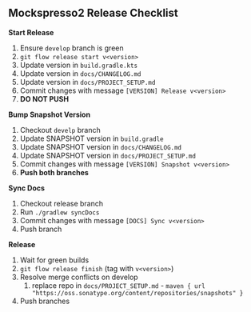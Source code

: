 ## Mockspresso2 Release Checklist

**Start Release**

1. Ensure `develop` branch is green
2. `git flow release start v<version>`
3. Update version in `build.gradle.kts`
4. Update version in `docs/CHANGELOG.md`
5. Update version in `docs/PROJECT_SETUP.md`
7. Commit changes with message `[VERSION] Release v<version>`
8. **DO NOT PUSH**

**Bump Snapshot Version**

1. Checkout `develp` branch
2. Update SNAPSHOT version in `build.gradle`
3. Update SNAPSHOT version in `docs/CHANGELOG.md`
4. Update SNAPSHOT version in `docs/PROJECT_SETUP.md`
5. Commit changes with message `[VERSION] Snapshot v<version>`
6. **Push both branches**

**Sync Docs**

1. Checkout release branch
2. Run `./gradlew syncDocs`
3. Commit changes with message `[DOCS] Sync v<version>`
4. Push branch

**Release**

1. Wait for green builds
2. `git flow release finish` (tag with `v<version>`)
3. Resolve merge conflicts on develop
   1. replace repo in `docs/PROJECT_SETUP.md` - `maven { url "https://oss.sonatype.org/content/repositories/snapshots" }`
4. Push branches
